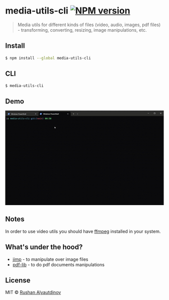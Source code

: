 # media-utils-cli [![NPM version][npm-image]][npm-url]

> Media utils for different kinds of files (video, audio, images, pdf files) - transforming, converting, resizing, image manipulations, etc.

## Install

```bash
$ npm install --global media-utils-cli
```

## CLI

```
$ media-utils-cli
```

## Demo

![demo](media/demo.gif)

## Notes

In order to use video utils you should have [ffmpeg](https://ffmpeg.org/) installed in your system.

## What's under the hood?

- [jimp](https://github.com/jimp-dev/jimp) - to manipulate over image files
- [pdf-lib](https://github.com/Hopding/pdf-lib) - to do pdf documents manipulations

## License

MIT © [Rushan Alyautdinov](https://github.com/akgondber)

[npm-image]: https://img.shields.io/npm/v/media-utils-cli.svg?style=flat
[npm-url]: https://npmjs.org/package/media-utils-cli
